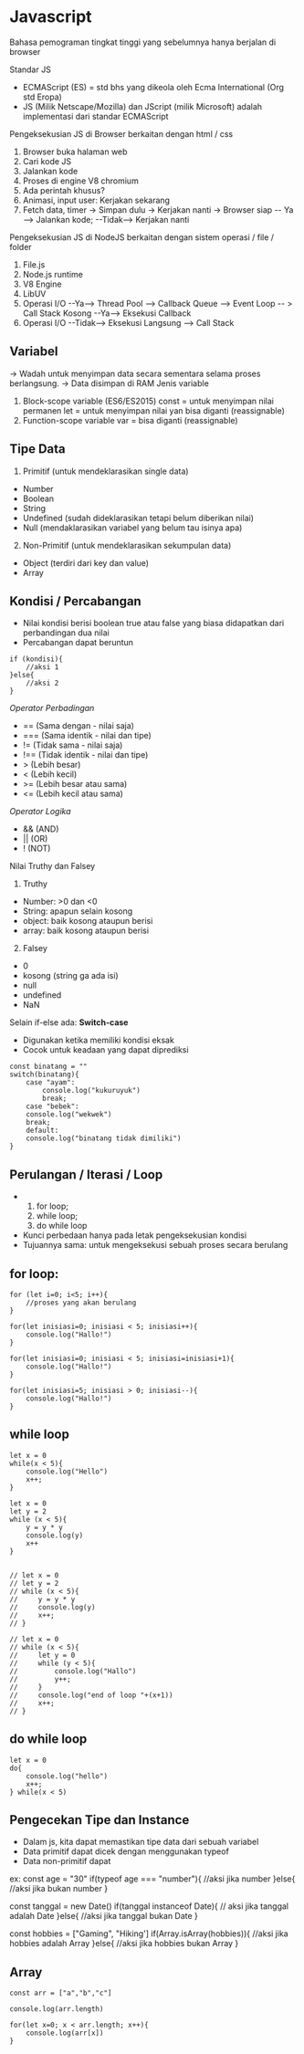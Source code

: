 # Javascript
Bahasa pemograman tingkat tinggi yang sebelumnya hanya berjalan di browser

Standar JS
- ECMAScript (ES) = std bhs yang dikeola oleh Ecma International (Org std Eropa)
- JS (Milik Netscape/Mozilla) dan JScript (milik Microsoft) adalah implementasi dari standar ECMAScript

Pengeksekusian JS di Browser
berkaitan dengan html / css
1. Browser buka halaman web
2. Cari kode JS
3. Jalankan kode
4. Proses di engine V8 chromium
5. Ada perintah khusus?
6. Animasi, input user: Kerjakan sekarang
7. Fetch data, timer -> Simpan dulu -> Kerjakan nanti -> Browser siap -- Ya --> Jalankan kode; --Tidak--> Kerjakan nanti

Pengeksekusian JS di NodeJS
berkaitan dengan sistem operasi / file / folder
1. File.js
2. Node.js runtime
3. V8 Engine
4. LibUV
5. Operasi I/O --Ya--> Thread Pool --> Callback Queue --> Event Loop -- > Call Stack Kosong --Ya--> Eksekusi Callback
6. Operasi I/O --Tidak--> Eksekusi Langsung --> Call Stack

## Variabel
-> Wadah untuk menyimpan data secara sementara selama proses berlangsung.
-> Data disimpan di RAM
Jenis variable
1. Block-scope variable (ES6/ES2015)
const = untuk menyimpan nilai permanen
let = untuk menyimpan nilai yan bisa diganti (reassignable)
2. Function-scope variable
var = bisa diganti (reassignable)

## Tipe Data
1. Primitif (untuk mendeklarasikan single data)
- Number
- Boolean
- String
- Undefined (sudah dideklarasikan tetapi belum diberikan nilai)
- Null (mendaklarasikan variabel yang belum tau isinya apa)
2. Non-Primitif (untuk mendeklarasikan sekumpulan data)
- Object (terdiri dari key dan value)
- Array

## Kondisi / Percabangan
- Nilai kondisi berisi boolean true atau false yang biasa didapatkan dari perbandingan dua nilai
- Percabangan dapat beruntun

```
if (kondisi){
    //aksi 1
}else{
    //aksi 2
}
```

*Operator Perbadingan*
- == (Sama dengan - nilai saja)
- === (Sama identik - nilai dan tipe)
- != (Tidak sama - nilai saja)
- !== (Tidak identik - nilai dan tipe)
- \> (Lebih besar)
- < (Lebih kecil)
- \>= (Lebih besar atau sama)
- <= (Lebih kecil atau sama)

*Operator Logika*
- && (AND)
- || (OR)
- ! (NOT)

Nilai Truthy dan Falsey
1. Truthy
- Number: >0 dan <0
- String: apapun selain kosong
- object: baik kosong ataupun berisi
- array: baik kosong ataupun berisi

2. Falsey
- 0
- kosong (string ga ada isi)
- null
- undefined
- NaN

Selain if-else ada:
**Switch-case**
- Digunakan ketika memiliki kondisi eksak
- Cocok untuk keadaan yang dapat diprediksi

```
const binatang = ""
switch(binatang){
    case "ayam":
        console.log("kukuruyuk")
        break;
    case "bebek":
    console.log("wekwek")
    break;
    default:
    console.log("binatang tidak dimiliki")
}
```

## Perulangan / Iterasi / Loop
-  1.  for loop;
    2. while loop;
    3. do while loop
- Kunci perbedaan hanya pada letak pengeksekusian kondisi
- Tujuannya sama: untuk mengeksekusi sebuah proses secara berulang

## for loop:
```
for (let i=0; i<5; i++){
    //proses yang akan berulang
}

for(let inisiasi=0; inisiasi < 5; inisiasi++){
    console.log("Hallo!")
}

for(let inisiasi=0; inisiasi < 5; inisiasi=inisiasi+1){
    console.log("Hallo!")
}

for(let inisiasi=5; inisiasi > 0; inisiasi--){
    console.log("Hallo!")
}
```
## while loop
```
let x = 0
while(x < 5){
    console.log("Hello")
    x++;
}

let x = 0
let y = 2
while (x < 5){
    y = y * y
    console.log(y)
    x++
}


// let x = 0
// let y = 2
// while (x < 5){
//     y = y * y
//     console.log(y)
//     x++;
// }

// let x = 0
// while (x < 5){
//     let y = 0
//     while (y < 5){
//         console.log("Hallo")
//         y++;
//     }
//     console.log("end of loop "+(x+1))
//     x++;
// }

``` 

## do while loop
```
let x = 0
do{
    console.log("hello")
    x++;
} while(x < 5)

```
## Pengecekan Tipe dan Instance
- Dalam js, kita dapat memastikan tipe data dari sebuah variabel
- Data primitif dapat dicek dengan menggunakan typeof
- Data non-primitif dapat

ex:
const age = "30"
if(typeof age === "number"){
    //aksi jika number
}else{
    //aksi jika bukan number
}

const tanggal = new Date()
if(tanggal instanceof Date){
    // aksi jika tanggal adalah Date
}else{
    //aksi jika tanggal bukan Date
}

const hobbies = ["Gaming", "Hiking']
if(Array.isArray(hobbies)){
    //aksi jika hobbies adalah Array
}else{
    //aksi jika hobbies bukan Array
}

## Array
```
const arr = ["a","b","c"]

console.log(arr.length)

for(let x=0; x < arr.length; x++){
    console.log(arr[x])
}
